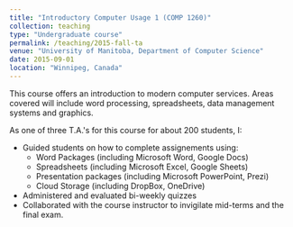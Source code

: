 ```yaml
---
title: "Introductory Computer Usage 1 (COMP 1260)"
collection: teaching
type: "Undergraduate course"
permalink: /teaching/2015-fall-ta
venue: "University of Manitoba, Department of Computer Science"
date: 2015-09-01
location: "Winnipeg, Canada"
---
```


This course offers an introduction to modern computer services. Areas covered will include word processing, spreadsheets, data management systems and graphics.


As one of three T.A.'s for this course for about 200 students, I:
  * Guided students on how to complete assignements using:
    * Word Packages (including Microsoft Word, Google Docs)
    * Spreadsheets (including Microsoft Excel, Google Sheets)
    * Presentation packages (including Microsoft PowerPoint, Prezi)
    * Cloud Storage (including DropBox, OneDrive)
  * Administered and evaluated bi-weekly quizzes
  * Collaborated with the course instructor to invigilate mid-terms and the final exam.
